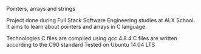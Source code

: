 Pointers, arrays and strings

Project done during Full Stack Software Engineering studies at ALX School. It aims to learn about pointers and arrays in C language.

Technologies
C files are compiled using gcc 4.8.4
C files are written according to the C90 standard
Tested on Ubuntu 14.04 LTS
